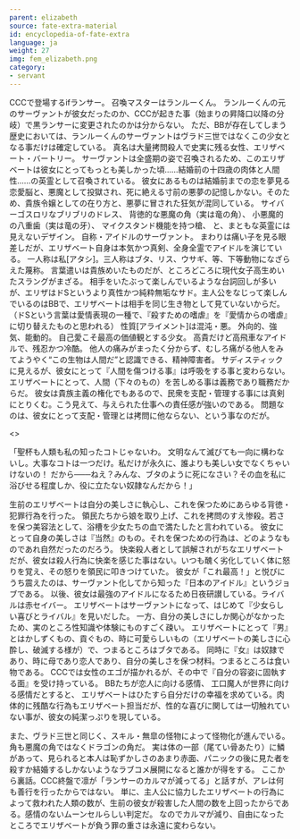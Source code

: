 ```yaml
---
parent: elizabeth
source: fate-extra-material
id: encyclopedia-of-fate-extra
language: ja
weight: 27
img: fem_elizabeth.png
category:
- servant
---
```


CCCで登場するifランサー。
召喚マスターはランルーくん。
ランルーくんの元のサーヴァントが彼女だったのか、CCCが起きた事（始まりの昇降口以降の分岐）で黒ランサーに変更されたのかは分からない。
ただ、BBが存在してしまう歴史においては、ランルーくんのサーヴァントはヴラド三世ではなくこの少女となる事だけは確定している。
真名は大量拷問殺人で史実に残る女性、エリザベート・バートリー。
サーヴァントは全盛期の姿で召喚されるため、このエリザベートは彼女にとってもっとも美しかった頃……結婚前の十四歳の肉体と人間性……の英霊として召喚されている。
彼女にあるものは結婚前までの恋を夢見る恋愛脳と、悪魔として投獄され、死に絶える寸前の悪夢の記憶しかない。そのため、貴族令嬢としての在り方と、悪夢に冒された狂気が混同している。
サイバーゴスロリなブリブリのドレス、
背徳的な悪魔の角（実は竜の角）、
小悪魔的の八重歯（実は竜の牙）、
マイクスタンド機能を持つ槍、
と、まともな英霊には見えないデザイン。
自称・アイドルのサーヴァント。
まわりは痛い子を見る眼差しだが、エリザベート自身は本気かつ真剣、全身全霊でアイドルを演じている。
一人称は私[アタシ]。三人称はブタ、リス、ウサギ、等、下等動物になざらえた蔑称。
言葉遣いは貴族めいたものだが、ところどころに現代女子高生めいたスラングがまざる。
相手をいたぶって楽しんでいるような台詞回しが多いが、エリザはドSというより真性かつ純粋無垢なサド。主人公をなじって楽しんでいるのはBBで、エリザベートは相手を同じ生き物として見ていないからだ。
（ドSという言葉は愛情表現の一種で、『殺すための嗜虐』を『愛情からの嗜虐』に切り替えたものと思われる）
性質[アライメント]は混沌・悪。
外向的、強気、能動的。
自己愛こそ最高の価値観とする少女。
高貴だけど高飛車なアイドルで、残忍かつ冷酷。
他人の痛みがまったく分からず、むしろ痛がる他人をみてようやく“この生物は人間だ”と認識できる、精神障害者。
サディスティックに見えるが、彼女にとって『人間を傷つける事』は呼吸をする事と変わらない。
エリザベートにとって、人間（下々のもの）を苦しめる事は義務であり職務だからだ。
彼女は貴族主義の権化でもあるので、民衆を支配・管理する事には真剣にとりくむ。こう見えて、与えられた仕事への責任感が強いのである。
問題なのは、彼女にとって支配・管理とは拷問に他ならない、という事なのだが。

<>

「聖杯も人類も私の知ったコトじゃないわ。
文明なんて滅びても一向に構わないし。大事なコトは一つだけ。私だけが永久に、誰よりも美しい女でなくちゃいけないの！
だから───ねえ？みんな、ブタのように死になさい？その血を私に浴びせる程度しか、役に立たない奴隷なんだから！」

生前のエリザベートは自分の美しさに執心し、これを保つためにあらゆる背徳・犯罪行為を行った。
領民たちから娘を取り上げ、これを拷問のすえ惨殺。若さを保つ美容法として、浴槽を少女たちの血で満たしたと言われている。
彼女にとって自身の美しさは『当然』のもの。それを保つための行為は、どのようなものであれ自然だったのだろう。
快楽殺人者として誤解されがちなエリザベートだが、彼女は殺人行為に快楽を感じた事はない。いつも醜く劣化していく体に怒りを覚え、その怒りを領民に叩きつけていた。
彼女が「これ最高！」と悦びにうち震えたのは、サーヴァント化してから知った『日本のアイドル』というジョブである。
以後、彼女は最強のアイドルになるため日夜研讃している。ライバルは赤セイバー。
エリザベートはサーヴァントになって、はじめて『少女らしい喜びとライバル』を見いだした。
一方、自分の美しさにしか関心がなかったため、実のところ性知識や体験にものすごく疎い。
エリザベートにとって『男』とはかしずくもの、貢ぐもの、時に可愛らしいもの（エリザベートの美しさに心酔し、破滅する様が）で、つまるところはブタである。
同時に『女』は奴隷であり、時に母であり恋人であり、自分の美しさを保つ材料。つまるところは食い物である。
CCCでは女性のエゴが描かれるが、その中で『自分の容姿に固執する面』を受け持っている。
BBたちが恋人に向ける感情、
工口魔人が世界に向ける感情だとすると、
エリザベートはひたすら自分だけの幸福を求めている。肉体的に残酷な行為もエリザベート担当だが、性的な喜びに関しては一切触れていない事が、彼女の純潔っぷりを現している。

また、ヴラド三世と同じく、スキル・無皐の怪物によって怪物化が進んでいる。
角も悪魔の角ではなくドラゴンの角だ。
実は体の一部（尾てい骨あたり）に鱗があって、見られると本人は恥ずかしさのあまり赤面、パニックの後に見た者を殺すか結婚するしかないようなラブコメ展開になると誰かが得をする。
ここから裏話。CCC終盤で凛が「ランサーのカルマが減ってる」と話すが、アレは何も善行を行ったからではない。
単に、主人公に協力したエリザベートの行為によって救われた人類の数が、生前の彼女が殺害した人間の数を上回ったからである。感情のないムーンセルらしい判定だ。
なのでカルマが減り、自由になったところでエリザベートが負う罪の重さは永遠に変わらない。
